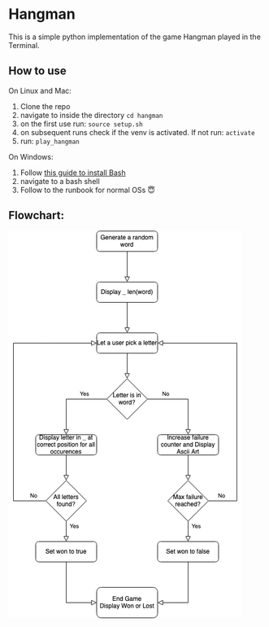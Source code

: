 # Hangman
This is a simple python implementation of the game Hangman played in the Terminal.

## How to use

On Linux and Mac:
1. Clone the repo
2. navigate to inside the directory `cd hangman`
3. on the first use run: `source setup.sh`
4. on subsequent runs check if the venv is activated. If not run: `activate`
5. run: `play_hangman`

On Windows:

1. Follow [this guide to install Bash](https://www.howtogeek.com/249966/how-to-install-and-use-the-linux-bash-shell-on-windows-10/)
2. navigate to a bash shell
3. Follow to the runbook for normal OSs 😇


## Flowchart:
![flowchart for the hangman game decisions made](game/images/Hangman.drawio.png "Flowchart for the decisions made in hangman game")
